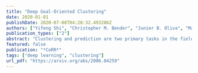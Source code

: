 ```yaml
---
title: "Deep Goal-Oriented Clustering"
date: 2020-01-01
publishDate: 2020-07-08T04:28:32.493286Z
authors: ["Yifeng Shi", "Christopher M. Bender", "Junier B. Oliva", "Marc Niethammer"]
publication_types: ["2"]
abstract: "Clustering and prediction are two primary tasks in the fields of unsupervised and supervised learning, respectively. Although much of the recent advances in machine learning have been centered around those two tasks, the interdependent, mutually beneficial relationship between them is rarely explored. One could reasonably expect appropriately clustering the data would aid the downstream prediction task and, conversely, a better prediction performance for the downstream task could potentially inform a more appropriate clustering strategy. In this work, we focus on the latter part of this mutually beneficial relationship. To this end, we introduce Deep Goal-Oriented Clustering (DGC), a probabilistic framework that clusters the data by jointly using supervision via side-information and unsupervised modeling of the inherent data structure in an end-to-end fashion. We show the effectiveness of our model on a range of datasets by achieving prediction accuracies comparable to the state-of-the-art, while, more importantly in our setting, simultaneously learning congruent clustering strategies."
featured: false
publication: "*CoRR*"
tags: ["deep learning", "clustering"]
url_pdf: "https://arxiv.org/abs/2006.04259"
---
```


